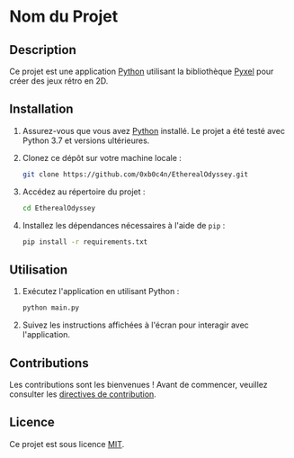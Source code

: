 # Nom du Projet

## Description

Ce projet est une application [Python](https://www.python.org/) utilisant la bibliothèque [Pyxel](https://github.com/kitao/pyxel) pour créer des jeux rétro en 2D.

## Installation

1. Assurez-vous que vous avez [Python](https://www.python.org/) installé. Le projet a été testé avec Python 3.7 et versions ultérieures.
2. Clonez ce dépôt sur votre machine locale :

    ```bash
    git clone https://github.com/0xb0c4n/EtherealOdyssey.git
    ```

3. Accédez au répertoire du projet :

    ```bash
    cd EtherealOdyssey
    ```

4. Installez les dépendances nécessaires à l'aide de `pip` :

    ```bash
    pip install -r requirements.txt
    ```

## Utilisation

1. Exécutez l'application en utilisant Python :

    ```bash
    python main.py
    ```

2. Suivez les instructions affichées à l'écran pour interagir avec l'application.

## Contributions

Les contributions sont les bienvenues ! Avant de commencer, veuillez consulter les [directives de contribution](CONTRIBUTING.md).

## Licence

Ce projet est sous licence [MIT](LICENSE).
